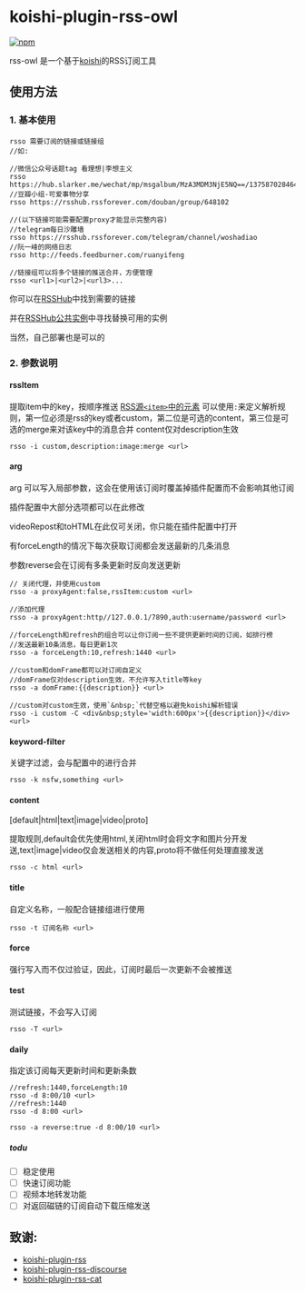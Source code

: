 # koishi-plugin-rss-owl

[![npm](https://img.shields.io/npm/v/koishi-plugin-rss-owl?style=flat-square)](https://www.npmjs.com/package/koishi-plugin-rss-owl)

rss-owl 是一个基于[koishi](https://koishi.chat/manual/starter/)的RSS订阅工具

## 使用方法

### 1. 基本使用
```
rsso 需要订阅的链接或链接组
//如:

//微信公众号话题tag 看理想|李想主义 
rsso https://hub.slarker.me/wechat/mp/msgalbum/MzA3MDM3NjE5NQ==/1375870284640911361
//豆瓣小组-可爱事物分享
rsso https://rsshub.rssforever.com/douban/group/648102

//(以下链接可能需要配置proxy才能显示完整内容)
//telegram每日沙雕墙
rsso https://rsshub.rssforever.com/telegram/channel/woshadiao
//阮一峰的网络日志
rsso http://feeds.feedburner.com/ruanyifeng

//链接组可以将多个链接的推送合并，方便管理
rsso <url1>|<url2>|<url3>...
```
你可以在[RSSHub](https://docs.rsshub.app/zh/routes/popular)中找到需要的链接

并在[RSSHub公共实例](https://docs.rsshub.app/zh/guide/instances)中寻找替换可用的实例

当然，自己部署也是可以的

### 2. 参数说明

#### rssItem
提取item中的key，按顺序推送 [RSS源`<item>`中的元素](https://www.rssboard.org/rss-specification#hrelementsOfLtitemgt)
可以使用`:`来定义解析规则，第一位必须是rss的key或者custom，第二位是可选的content，第三位是可选的merge来对该key中的消息合并
content仅对description生效
```
rsso -i custom,description:image:merge <url>
```

#### arg
arg 可以写入局部参数，这会在使用该订阅时覆盖掉插件配置而不会影响其他订阅

插件配置中大部分选项都可以在此修改

videoRepost和toHTML在此仅可关闭，你只能在插件配置中打开

有forceLength的情况下每次获取订阅都会发送最新的几条消息

参数reverse会在订阅有多条更新时反向发送更新

```
// 关闭代理，并使用custom
rsso -a proxyAgent:false,rssItem:custom <url>

//添加代理
rsso -a proxyAgent:http//127.0.0.1/7890,auth:username/password <url>

//forceLength和refresh的组合可以让你订阅一些不提供更新时间的订阅，如排行榜
//发送最新10条消息，每日更新1次
rsso -a forceLength:10,refresh:1440 <url>

//custom和domFrame都可以对订阅自定义
//domFrame仅对description生效，不允许写入title等key
rsso -a domFrame:{{description}} <url>

//custom对custom生效，使用`&nbsp;`代替空格以避免koishi解析错误
rsso -i custom -C <div&nbsp;style='width:600px'>{{description}}</div> <url>
```

#### keyword-filter
关键字过滤，会与配置中的进行合并
```
rsso -k nsfw,something <url>
```

#### content
[default|html|text|image|video|proto]

提取规则,default会优先使用html,关闭html时会将文字和图片分开发送,text|image|video仅会发送相关的内容,proto将不做任何处理直接发送
```
rsso -c html <url>
```

#### title
自定义名称，一般配合链接组进行使用
```
rsso -t 订阅名称 <url>
```

#### force
强行写入而不仅过验证，因此，订阅时最后一次更新不会被推送

#### test
测试链接，不会写入订阅

```
rsso -T <url>
```

#### daily
指定该订阅每天更新时间和更新条数

```
//refresh:1440,forceLength:10
rsso -d 8:00/10 <url>
//refresh:1440
rsso -d 8:00 <url>

rsso -a reverse:true -d 8:00/10 <url>

```

##### todu
- [ ] 稳定使用
- [ ] 快速订阅功能
- [ ] 视频本地转发功能
- [ ] 对返回磁链的订阅自动下载压缩发送

## 致谢:

- [koishi-plugin-rss](https://github.com/koishijs/koishi-plugin-rss)
- [koishi-plugin-rss-discourse](https://github.com/MirrorCY/koishi-plugin-rss)
- [koishi-plugin-rss-cat](https://github.com/jexjws/koishi-plugin-rss-cat)